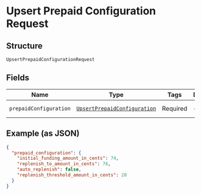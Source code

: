 
# Upsert Prepaid Configuration Request

## Structure

`UpsertPrepaidConfigurationRequest`

## Fields

| Name | Type | Tags | Description | Getter | Setter |
|  --- | --- | --- | --- | --- | --- |
| `prepaidConfiguration` | [`UpsertPrepaidConfiguration`](../../doc/models/upsert-prepaid-configuration.md) | Required | - | getPrepaidConfiguration(): UpsertPrepaidConfiguration | setPrepaidConfiguration(UpsertPrepaidConfiguration prepaidConfiguration): void |

## Example (as JSON)

```json
{
  "prepaid_configuration": {
    "initial_funding_amount_in_cents": 74,
    "replenish_to_amount_in_cents": 76,
    "auto_replenish": false,
    "replenish_threshold_amount_in_cents": 20
  }
}
```

